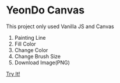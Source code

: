 # YeonDo Canvas
This project only used Vanilla JS and Canvas
1. Painting Line
2. Fill Color
3. Change Color
4. Change Brush Size
5. Download Image(PNG)

[Try It!]( https://yeon22.github.io/YeonDoCanvas/)